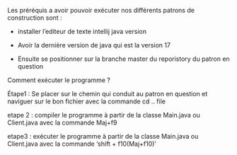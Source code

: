 Les préréquis a avoir pouvoir exécuter nos différents patrons de construction sont : 

- installer l’editeur de texte intellij java version
  
- Avoir la dernière version de java qui est la version 17
  
- Ensuite se positionner sur la branche master du reporistory du patron en question

Comment exécuter le programme ? 

Étape1 : Se placer sur le chemin qui conduit au patron en question et naviguer sur le bon fichier avec la commande cd .. file

etape 2 : compiler le programme à partir de la classe Main.java ou Client.java avec la commande Maj+f9

etape3 : exécuter le programme à partir de la classe Main.java ou Client.java avec la commande ‘shift + f10(Maj+f10)’ 
